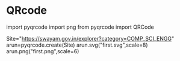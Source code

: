# QRcode
import pyqrcode
import png
from   pyqrcode import QRCode

Site="https://swayam.gov.in/explorer?category=COMP_SCI_ENGG"
arun=pyqrcode.create(Site)
arun.svg("first.svg",scale=8)
arun.png("first.png",scale=6)
